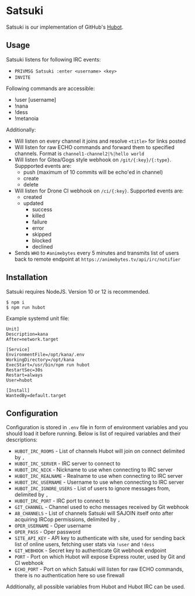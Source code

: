 # Satsuki

Satsuki is our implementation of GitHub's [Hubot](http://hubot.github.com/).

## Usage

Satsuki listens for following IRC events:
- `PRIVMSG Satsuki :enter <username> <key>`
- `INVITE`

Following commands are accessible:
- !user [username]
- !nana
- !dess
- !metanoia

Additionally:
- Will listen on every channel it joins and resolve `<title>` for links posted
- Will listen for raw ECHO commands and forward them to specified channels. Format is `channel1-channel2|%|hello world`
- Will listen for Gitea/Gogs style webhook on `/git/{:key}/{:type}`. Suppported events are:
  - push (maximum of 10 commits will be echo'ed in channel)
  - create
  - delete
- Will listen for Drone CI webhook on `/ci/{:key}`. Supported events are:
  - created
  - updated
    - success
    - killed
    - failure
    - error
    - skipped
    - blocked
    - declined
- Sends `WHO` to `#animebytes` every 5 minutes and transmits list of users back to remote endpoint at `https://animebytes.tv/api/irc/notifier`

## Installation

Satsuki requires NodeJS. Version 10 or 12 is recommended.

```
$ npm i
$ npm run hubot
```

Example systemd unit file:
```
Unit]
Description=kana
After=network.target

[Service]
EnvironmentFile=/opt/kana/.env
WorkingDirectory=/opt/kana
ExecStart=/usr/bin/npm run hubot
RestartSec=30s
Restart=always
User=hubot

[Install]
WantedBy=default.target
```

## Configuration

Configuration is stored in `.env` file in form of environment variables and you should load it before running. Below is list of required variables and their descriptions:

- `HUBOT_IRC_ROOMS` - List of channels Hubot will join on connect delimited by `,`
- `HUBOT_IRC_SERVER` - IRC server to connect to
- `HUBOT_IRC_NICK` - Nickname to use when connecting to IRC server
- `HUBOT_IRC_REALNAME` - Realname to use when connecting to IRC server
- `HUBOT_IRC_USERNAME` - Username to use when connecting to IRC server
- `HUBOT_IRC_IGNORE_USERS` - List of users to ignore messages from, delimited by `,`
- `HUBOT_IRC_PORT` - IRC port to connect to
- `GIT_CHANNEL` - Channel used to echo messages received by Git webhook
- `AB_CHANNELS` - List of channels Satsuki will SAJOIN itself onto after acquiring IRCop permissions, delimited by `,`
- `OPER_USERNAME` - Oper username
- `OPER_PASS` - Oper password
- `SITE_API_KEY` - API key to authenticate with site, used for sending back list of online users, fetching user stats via `!user` and `!dess`
- `GIT_WEBHOOK` - Secret key to authenticate Git webhook endpoint
- `PORT` - Port on which Hubot will expose Express router, used by Git and CI webhook
- `ECHO_PORT` - Port on which Satsuki will listen for raw ECHO commands, there is no authentication here so use firewall

Additionally, all possible variables from Hubot and Hubot IRC can be used.